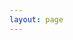 ```yaml
---
layout: page
---
```

<script setup>
import {
  VPTeamPage,
  VPTeamPageTitle,
  VPTeamMembers
} from 'vitepress/theme'

const members = [
  {//名单顺序以加入项目组时间为准
    avatar: 'https://github.com/zhanwuzhijing.png',
    name: '战空',
    title: '23赛季运营',
    links: [
      { icon: 'github', link: 'https://github.com/zhanwuzhijing' },
      { icon: {svg: '<svg t="1745370993449" class="icon" viewBox="0 0 1024 1024" version="1.1" xmlns="http://www.w3.org/2000/svg" p-id="2633" width="200" height="200"><path d="M998.4 352.256c-3.072-136.192-121.856-162.304-121.856-162.304s-92.672-0.512-212.992-1.536l87.552-84.48s13.824-17.408-9.728-36.864c-23.552-19.456-25.088-10.752-33.28-5.632-7.168 5.12-112.128 108.032-130.56 126.464-47.616 0-97.28-0.512-145.408-0.512h16.896S323.584 63.488 315.392 57.856s-9.216-13.824-33.28 5.632c-23.552 19.456-9.728 36.864-9.728 36.864l89.6 87.04c-97.28 0-181.248 0.512-220.16 2.048C15.872 225.792 25.6 352.256 25.6 352.256s1.536 271.36 0 408.576c13.824 137.216 119.296 159.232 119.296 159.232s41.984 1.024 73.216 1.024c3.072 8.704 5.632 51.712 53.76 51.712 47.616 0 53.76-51.712 53.76-51.712s350.72-1.536 379.904-1.536c1.536 14.848 8.704 54.272 56.832 53.76 47.616-1.024 51.2-56.832 51.2-56.832s16.384-1.536 65.024 0c113.664-20.992 120.32-154.112 120.32-154.112s-2.048-273.92-0.512-410.112z m-97.792 434.176c0 21.504-16.896 38.912-37.888 38.912h-691.2c-20.992 0-37.888-17.408-37.888-38.912V328.192c0-21.504 16.896-38.912 37.888-38.912h691.2c20.992 0 37.888 17.408 37.888 38.912v458.24z" fill="#1296DB" p-id="2634"></path><path d="M409.088 418.816l-203.264 38.912 17.408 76.288 201.216-38.912zM518.656 621.056c-49.664 106.496-94.208 26.112-94.208 26.112l-33.28 21.504s65.536 89.6 128 21.504c73.728 68.096 130.048-22.016 130.048-22.016l-30.208-19.456c0-0.512-52.736 75.776-100.352-27.648zM619.008 495.104l201.728 38.912 16.896-76.288-202.752-38.912z" fill="#1296DB" p-id="2635"></path></svg>'}, link: 'https://space.bilibili.com/457281967' }
    ]
  },
]
</script>

<VPTeamPage>
  <VPTeamPageTitle>
    <template #title>
      SLDX——Ambition Website项目
    </template>
    <template #lead>
      本项目的创建与维护感谢以下队员
    </template>
  </VPTeamPageTitle>
  <VPTeamMembers :members />
</VPTeamPage>